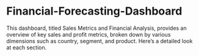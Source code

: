 # Financial-Forecasting-Dashboard
This dashboard, titled Sales Metrics and Financial Analysis, provides an overview of key sales and profit metrics, broken down by various dimensions such as country, segment, and product. Here’s a detailed look at each section.
